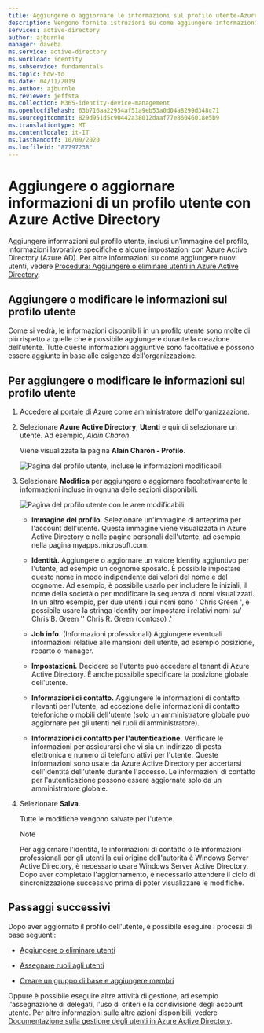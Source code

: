 ```yaml
---
title: Aggiungere o aggiornare le informazioni sul profilo utente-Azure AD
description: Vengono fornite istruzioni su come aggiungere informazioni al profilo dell'utente in Azure Active Directory, inclusi i dettagli di un'immagine e del processo.
services: active-directory
author: ajburnle
manager: daveba
ms.service: active-directory
ms.workload: identity
ms.subservice: fundamentals
ms.topic: how-to
ms.date: 04/11/2019
ms.author: ajburnle
ms.reviewer: jeffsta
ms.collection: M365-identity-device-management
ms.openlocfilehash: 63b716aa22954af51a9eb53a0d04a8299d348c71
ms.sourcegitcommit: 829d951d5c90442a38012daaf77e86046018e5b9
ms.translationtype: MT
ms.contentlocale: it-IT
ms.lasthandoff: 10/09/2020
ms.locfileid: "87797238"
---
```

# <a name="add-or-update-a-users-profile-information-using-azure-active-directory"></a>Aggiungere o aggiornare informazioni di un profilo utente con Azure Active Directory
Aggiungere informazioni sul profilo utente, inclusi un'immagine del profilo, informazioni lavorative specifiche e alcune impostazioni con Azure Active Directory (Azure AD). Per altre informazioni su come aggiungere nuovi utenti, vedere [Procedura: Aggiungere o eliminare utenti in Azure Active Directory](add-users-azure-active-directory.md).

## <a name="add-or-change-profile-information"></a>Aggiungere o modificare le informazioni sul profilo utente
Come si vedrà, le informazioni disponibili in un profilo utente sono molte di più rispetto a quelle che è possibile aggiungere durante la creazione dell'utente. Tutte queste informazioni aggiuntive sono facoltative e possono essere aggiunte in base alle esigenze dell'organizzazione.

## <a name="to-add-or-change-profile-information"></a>Per aggiungere o modificare le informazioni sul profilo utente
1. Accedere al [portale di Azure](https://portal.azure.com/) come amministratore dell'organizzazione.

2. Selezionare **Azure Active Directory**, **Utenti** e quindi selezionare un utente. Ad esempio, _Alain Charon_.

    Viene visualizzata la pagina **Alain Charon - Profilo**.

    ![Pagina del profilo utente, incluse le informazioni modificabili](media/active-directory-users-profile-azure-portal/user-profile-all-blade.png)

3. Selezionare **Modifica** per aggiungere o aggiornare facoltativamente le informazioni incluse in ognuna delle sezioni disponibili.

    ![Pagina del profilo utente con le aree modificabili](media/active-directory-users-profile-azure-portal/user-profile-edit.png)

    - **Immagine del profilo.** Selezionare un'immagine di anteprima per l'account dell'utente. Questa immagine viene visualizzata in Azure Active Directory e nelle pagine personali dell'utente, ad esempio nella pagina myapps.microsoft.com.

    - **Identità.** Aggiungere o aggiornare un valore Identity aggiuntivo per l'utente, ad esempio un cognome sposato. È possibile impostare questo nome in modo indipendente dai valori del nome e del cognome. Ad esempio, è possibile usarlo per includere le iniziali, il nome della società o per modificare la sequenza di nomi visualizzati. In un altro esempio, per due utenti i cui nomi sono ' Chris Green ', è possibile usare la stringa Identity per impostare i relativi nomi su' Chris B. Green '' Chris R. Green (contoso) .'

    - **Job info.** (Informazioni professionali) Aggiungere eventuali informazioni relative alle mansioni dell'utente, ad esempio posizione, reparto o manager.

    - **Impostazioni.** Decidere se l'utente può accedere al tenant di Azure Active Directory. È anche possibile specificare la posizione globale dell'utente.

    - **Informazioni di contatto.** Aggiungere le informazioni di contatto rilevanti per l'utente, ad eccezione delle informazioni di contatto telefoniche o mobili dell'utente (solo un amministratore globale può aggiornare per gli utenti nei ruoli di amministratore).

    - **Informazioni di contatto per l'autenticazione.** Verificare le informazioni per assicurarsi che vi sia un indirizzo di posta elettronica e numero di telefono attivi per l'utente. Queste informazioni sono usate da Azure Active Directory per accertarsi dell'identità dell'utente durante l'accesso. Le informazioni di contatto per l'autenticazione possono essere aggiornate solo da un amministratore globale.

4. Selezionare **Salva**.

    Tutte le modifiche vengono salvate per l'utente.

    >[!Note]
    >Per aggiornare l'identità, le informazioni di contatto o le informazioni professionali per gli utenti la cui origine dell'autorità è Windows Server Active Directory, è necessario usare Windows Server Active Directory. Dopo aver completato l'aggiornamento, è necessario attendere il ciclo di sincronizzazione successivo prima di poter visualizzare le modifiche.

## <a name="next-steps"></a>Passaggi successivi
Dopo aver aggiornato il profilo dell'utente, è possibile eseguire i processi di base seguenti:

- [Aggiungere o eliminare utenti](add-users-azure-active-directory.md)

- [Assegnare ruoli agli utenti](active-directory-users-assign-role-azure-portal.md)

- [Creare un gruppo di base e aggiungere membri](active-directory-groups-create-azure-portal.md)

Oppure è possibile eseguire altre attività di gestione, ad esempio l'assegnazione di delegati, l'uso di criteri e la condivisione degli account utente. Per altre informazioni sulle altre azioni disponibili, vedere [Documentazione sulla gestione degli utenti in Azure Active Directory](../users-groups-roles/index.yml).
